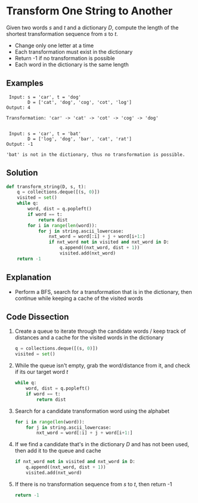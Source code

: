 # Transform One String to Another
Given two words _s_ and _t_ and a dictionary _D_, compute the length of the shortest transformation sequence from _s_ to _t_.

* Change only one letter at a time
* Each transformation must exist in the dictionary
* Return -1 if no transformation is possible
* Each word in the dictionary is the same length

## Examples
```
 Input: s = 'car', t = 'dog'
        D = ['cat', 'dog', 'cog', 'cot', 'log']
Output: 4

Transformation: 'car' -> 'cat' -> 'cot' -> 'cog' -> 'dog'


 Input: s = 'car', t = 'bat'
        D = ['log', 'dog', 'bar', 'cat', 'rat']
Output: -1

'bat' is not in the dictionary, thus no transformation is possible.
```

## Solution
```python
def transform_string(D, s, t):
    q = collections.deque([(s, 0)])
    visited = set()
    while q:
        word, dist = q.popleft()
        if word == t:
            return dist
        for i in range(len(word)):
            for j in string.ascii_lowercase:
                nxt_word = word[:i] + j + word[i+1:]
                if nxt_word not in visited and nxt_word in D:
                    q.append((nxt_word, dist + 1))
                    visited.add(nxt_word)
    return -1
```

## Explanation
* Perform a BFS, search for a transformation that is in the dictionary, then continue while keeping a cache of the visited words

## Code Dissection
1. Create a queue to iterate through the candidate words / keep track of distances and a cache for the visited words in the dictionary
    ```python
    q = collections.deque([(s, 0)])
    visited = set()
    ```
2. While the queue isn't empty, grab the word/distance from it, and check if its our target word _t_
    ```python
    while q:
        word, dist = q.popleft()
        if word == t:
            return dist
    ```
3. Search for a candidate transformation word using the alphabet
    ```python
    for i in range(len(word)):
        for j in string.ascii_lowercase:
            nxt_word = word[:i] + j + word[i+1:]
    ```
4. If we find a candidate that's in the dictionary _D_ and has not been used, then add it to the queue and cache
    ```python
    if nxt_word not in visited and nxt_word in D:
        q.append((nxt_word, dist + 1))
        visited.add(nxt_word)
    ```
5. If there is no transformation sequence from _s_ to _t_, then return -1
    ```python
    return -1
    ```